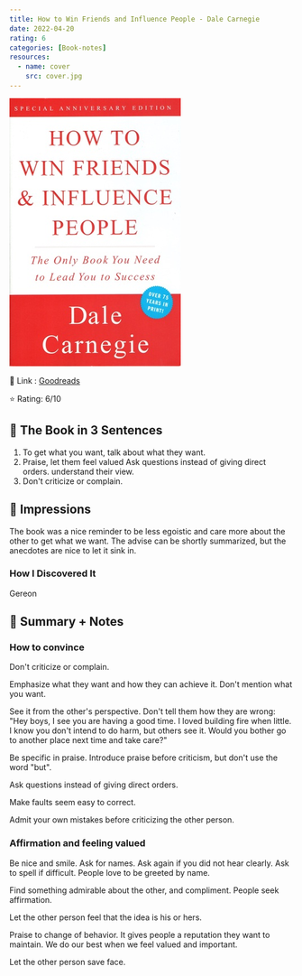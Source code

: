 ```yaml
---
title: How to Win Friends and Influence People - Dale Carnegie
date: 2022-04-20
rating: 6
categories: [Book-notes]
resources:
  - name: cover
    src: cover.jpg
---
```

![](./cover.jpg)

🔗 Link : [Goodreads](https://www.goodreads.com/book/show/4865.How_to_Win_Friends_and_Influence_People)

⭐️ Rating: 6/10

## 🚀 The Book in 3 Sentences
1. To get what you want, talk about what they want.
2. Praise, let them feel valued Ask questions instead of giving direct orders. understand their view.
3. Don't criticize or complain.

## 🎨 Impressions
The book was a nice reminder to be less egoistic and care more about the other to get what we want. The advise can be shortly summarized, but the anecdotes are nice to let it sink in.

### How I Discovered It
Gereon

## 📒 Summary + Notes

### How to convince  
Don't criticize or complain.  
  
Emphasize what they want and how they can achieve it. Don't mention what you want.  
  
See it from the other's perspective. Don't tell them how they are wrong: "Hey boys, I see you are having a good time. I loved building fire when little. I know you don't intend to do harm, but others see it. Would you bother go to another place next time and take care?"  
  
Be specific in praise. Introduce praise before criticism, but don't use the word "but".  
  
Ask questions instead of giving direct orders.  
  
Make faults seem easy to correct.  
  
Admit your own mistakes before criticizing the other person.  
  
### Affirmation and feeling valued  
Be nice and smile. Ask for names. Ask again if you did not hear clearly. Ask to spell if difficult. People love to be greeted by name.  
  
Find something admirable about the other, and compliment. People seek affirmation.  
  
Let the other person feel that the idea is his or hers.  
  
Praise to change of behavior. It gives people a reputation they want to maintain. We do our best when we feel valued and important.  
  
Let the other person save face.


